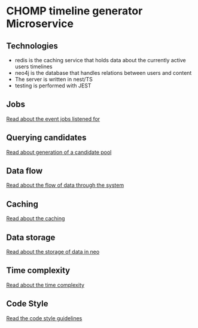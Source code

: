 # CHOMP timeline generator Microservice

## Technologies
- redis is the caching service that holds data about the currently active users timelines
- neo4j is the database that handles relations between users and content
- The server is written in nest/TS
- testing is performed with JEST

## Jobs
[Read about the event jobs listened for](https://github.com/im-xra-dev/chomp-timeline/tree/main/docs/job-types.md)

## Querying candidates
[Read about generation of a candidate pool](https://github.com/im-xra-dev/chomp-timeline/tree/main/docs/query.md)

## Data flow
[Read about the flow of data through the system](https://github.com/im-xra-dev/chomp-timeline/tree/main/docs/data-flow.md)

## Caching
[Read about the caching](https://github.com/im-xra-dev/chomp-timeline/tree/main/docs/caching.md)

## Data storage
[Read about the storage of data in neo](https://github.com/im-xra-dev/chomp-timeline/tree/main/docs/neo.md)

## Time complexity
[Read about the time complexity](https://github.com/im-xra-dev/chomp-timeline/tree/main/docs/time-complexity.md)

## Code Style
[Read the code style guidelines](https://github.com/im-xra-dev/chomp-timeline/tree/main/docs/code-style.md)
